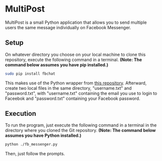 # MultiPost
MultiPost is a small Python application that allows you to send multiple users the same message individually on Facebook Messenger.

## Setup
On whatever directory you choose on your local machine to clone this repository, execute the following command in a terminal. **__(Note: The command below assumes you have pip installed.)__**
```sh
sudo pip install fbchat
```
This makes use of the Python wrapper from [this repository](https://github.com/carpedm20/fbchat).
Afterward, create two local files in the same directory, "username.txt" and "password.txt", with "username.txt" containing the email you use to login to Faceebok and "password.txt" containing your Facebook password.

## Execution
To run the program, just execute the following command in a terminal in the directory where you cloned the Git repository. **__(Note: The command below assumes you have Python installed.)__**
```sh
python ./fb_messenger.py
```
Then, just follow the prompts.
